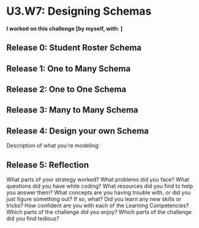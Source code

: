 # U3.W7: Designing Schemas


#### I worked on this challenge [by myself, with: ]


## Release 0: Student Roster Schema
<!-- display your image inline here -->


## Release 1: One to Many Schema
<!-- display your image inline here -->


## Release 2: One to One Schema
<!-- display your image inline here -->


## Release 3: Many to Many Schema
<!-- display your image inline here -->


## Release 4: Design your own Schema
Description of what you're modeling: 

<!-- display your one-to-one image inline here -->
<!-- display your many-to-many image inline here -->

## Release 5: Reflection
What parts of your strategy worked? What problems did you face?
What questions did you have while coding? What resources did you find to help you answer them?
What concepts are you having trouble with, or did you just figure something out? If so, what?
Did you learn any new skills or tricks?
How confident are you with each of the Learning Competencies?
Which parts of the challenge did you enjoy?
Which parts of the challenge did you find tedious?